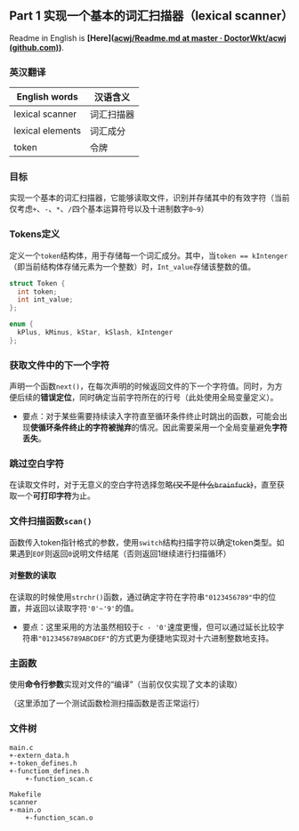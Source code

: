 ## Part 1 实现一个基本的词汇扫描器（lexical scanner）

Readme in English is **[Here]([acwj/Readme.md at master · DoctorWkt/acwj (github.com)](https://github.com/DoctorWkt/acwj/blob/master/01_Scanner/Readme.md))**.

### 英汉翻译

| English words    | 汉语含义   |
| ---------------- | ---------- |
| lexical scanner  | 词汇扫描器 |
| lexical elements | 词汇成分   |
| token            | 令牌       |

### 目标

实现一个基本的词汇扫描器，它能够读取文件，识别并存储其中的有效字符（当前仅考虑`+`、`-`、`*`、`/`四个基本运算符号以及十进制数字`0~9`）

### Tokens定义

定义一个`token`结构体，用于存储每一个词汇成分。其中，当`token == kIntenger`（即当前结构体存储元素为一个整数）时，`Int_value`存储该整数的值。

```c
struct Token {
  int token;
  int int_value;
};

enum {
  kPlus, kMinus, kStar, kSlash, kIntenger
};
```

### 获取文件中的下一个字符

声明一个函数`next()`，在每次声明的时候返回文件的下一个字符值。同时，为方便后续的**错误定位**，同时确定当前字符所在的行号（此处使用全局变量定义）。

- 要点：对于某些需要持续读入字符直至循环条件终止时跳出的函数，可能会出现**使循环条件终止的字符被抛弃**的情况。因此需要采用一个全局变量避免**字符丢失**。

### 跳过空白字符

在读取文件时，对于无意义的空白字符选择忽略~~(又不是什么`brainfuck`)~~，直至获取一个**可打印字符**为止。

### 文件扫描函数`scan()`

函数传入token指针格式的参数，使用`switch`结构扫描字符以确定token类型。如果遇到`EOF`则返回`0`说明文件结尾（否则返回1继续进行扫描循环）

#### 对整数的读取

在读取的时候使用`strchr()`函数，通过确定字符在字符串`"0123456789"`中的位置，并返回以读取字符`'0'~'9'`的值。

- 要点：这里采用的方法虽然相较于`c - '0'`速度更慢，但可以通过延长比较字符串`"0123456789ABCDEF"`的方式更为便捷地实现对十六进制整数地支持。

### 主函数

使用**命令行参数**实现对文件的“编译”（当前仅仅实现了文本的读取）

（这里添加了一个测试函数检测扫描函数是否正常运行）

### 文件树

```
main.c
+-extern_data.h
+-token_defines.h
+-functiom_defines.h
	+-function_scan.c

Makefile
scanner
+-main.o
	+-function_scan.o
```

